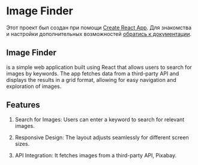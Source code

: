 # Image Finder

Этот проект был создан при помощи
[Create React App](https://github.com/facebook/create-react-app). Для знакомства
и настройки дополнительных возможностей
[обратись к документации](https://facebook.github.io/create-react-app/docs/getting-started).

## Image Finder

is a simple web application built using React that allows users to search for
images by keywords. The app fetches data from a third-party API and displays the
results in a grid format, allowing for easy navigation and exploration of
images.

## Features

1. Search for Images: Users can enter a keyword to search for relevant images.

2. Responsive Design: The layout adjusts seamlessly for different screen sizes.

3. API Integration: It fetches images from a third-party API, Pixabay.
